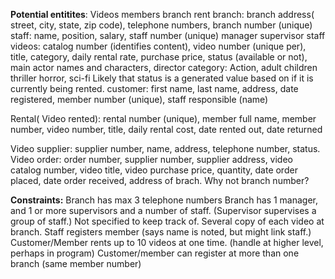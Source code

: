 **Potential entitites**:
Videos
members
branch
rent
branch: branch address( street, city, state, zip code), telephone numbers, branch number (unique)
staff: name, position, salary, staff number (unique)
	manager 
	supervisor
	staff
videos: catalog number (identifies content), video number (unique per), title, category, daily rental rate, purchase price, status (available or not), main actor names and characters, director
	category: Action, adult children thriller horror, sci-fi
	Likely that status is a generated value based on if it is currently being rented.
customer: first name, last name, address, date registered, member number (unique), staff responsible (name)

Rental( Video rented): rental number (unique), member full name, member number, video number, title, daily rental cost, date rented out, date returned

Video supplier: supplier number, name, address, telephone number, status.
Video order: order number, supplier number, supplier address, video catalog number, video title, video purchase price, quantity, date order placed, date order received, address of brach.
	Why not branch number?





**Constraints:**
Branch has max 3 telephone numbers
Branch has 1 manager, and 1 or more supervisors and a number of staff.
(Supervisor  supervises a group of staff.) Not specified to keep track of.
Several copy of each video at branch.
Staff registers member (says name is noted, but might link staff.)
Customer/Member rents up to 10 videos at one time. (handle at higher level, perhaps in program)
Customer/member can register at more than one branch (same member number)

